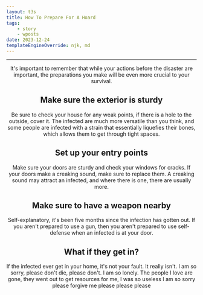 ```yaml
---
layout: t3s
title: How To Prepare For A Hoard
tags:
    - story
    - wposts
date: 2023-12-24
templateEngineOverride: njk, md
---
```


<style>
   p{
    text-align: center;
   }

   h2{
    text-align: center;
   }
</style>

---

It's important to remember that while your actions before the disaster are important, the preparations you make will be even more crucial to your survival.

## Make sure the exterior is sturdy
Be sure to check your house for any weak points, if there is a hole to the outside, cover it.
The infected are much more versatile than you think, and some people are infected with a strain that essentially liquefies their bones, which allows them to get through tight spaces.

## Set up your entry points
Make sure your doors are sturdy and check your windows for cracks. If your doors make a creaking sound, make sure to replace them. A creaking sound may attract an infected, and where there is one, there are usually more.

## Make sure to have a weapon nearby
Self-explanatory, it's been five months since the infection has gotten out. If you aren't prepared to use a gun, then you aren't prepared to use self-defense when an infected is at your door.

## What if they get in?
If the infected ever get in your home, it's not your fault. It really isn't. I am so sorry, please don't die, please don't. I am so lonely. The people I love are gone, they went out to get resources for me, I was so useless I am so sorry please forgive me please please please